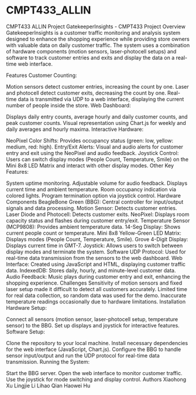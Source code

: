 # CMPT433_ALLIN
CMPT433 ALLIN Project 
GatekeeperInsights - CMPT433 Project
Overview
GatekeeperInsights is a customer traffic monitoring and analysis system designed to enhance the shopping experience while providing store owners with valuable data on daily customer traffic. The system uses a combination of hardware components (motion sensors, laser-photocell setups) and software to track customer entries and exits and display the data on a real-time web interface.

Features
Customer Counting:

Motion sensors detect customer entries, increasing the count by one.
Laser and photocell detect customer exits, decreasing the count by one.
Real-time data is transmitted via UDP to a web interface, displaying the current number of people inside the store.
Web Dashboard:

Displays daily entry counts, average hourly and daily customer counts, and peak customer counts.
Visual representation using Chart.js for weekly and daily averages and hourly maxima.
Interactive Hardware:

NeoPixel Color Shifts: Provides occupancy status (green: low, yellow: medium, red: high).
Entry/Exit Alerts: Visual and audio alerts for customer entry and exit using the NeoPixel and audio feedback.
Joystick Control: Users can switch display modes (People Count, Temperature, Smile) on the Mini 8x8 LED Matrix and interact with other display modes.
Other Key Features:

System uptime monitoring.
Adjustable volume for audio feedback.
Displays current time and ambient temperature.
Room occupancy indication via colored lights.
Program termination option via joystick control.
Hardware Components
BeagleBone Green (BBG): Central controller for input/output signals and data processing.
Motion Sensor: Detects customer entries.
Laser Diode and Photocell: Detects customer exits.
NeoPixel: Displays room capacity status and flashes during customer entry/exit.
Temperature Sensor (MCP9808): Provides ambient temperature data.
14-Seg Display: Shows current people count or temperature.
Mini 8x8 Yellow-Green LED Matrix: Displays modes (People Count, Temperature, Smile).
Grove 4-Digit Display: Displays current time in GMT-7.
Joystick: Allows users to switch between display modes and terminate the system.
Software
UDP Protocol: Used for real-time data transmission from the sensors to the web dashboard.
Web Interface: Created using JavaScript and HTML, displaying customer traffic data.
IndexedDB: Stores daily, hourly, and minute-level customer data.
Audio Feedback: Music plays during customer entry and exit, enhancing the shopping experience.
Challenges
Sensitivity of motion sensors and fixed laser setup made it difficult to detect all customers accurately.
Limited time for real data collection, so random data was used for the demo.
Inaccurate temperature readings occasionally due to hardware limitations.
Installation
Hardware Setup:

Connect all sensors (motion sensor, laser-photocell setup, temperature sensor) to the BBG.
Set up displays and joystick for interactive features.
Software Setup:

Clone the repository to your local machine.
Install necessary dependencies for the web interface (JavaScript, Chart.js).
Configure the BBG to handle sensor input/output and run the UDP protocol for real-time data transmission.
Running the System:

Start the BBG server.
Open the web interface to monitor customer traffic.
Use the joystick for mode switching and display control.
Authors
Xiaohong Xu
Lingjie Li
Lihao Qian
Haowei Hu
